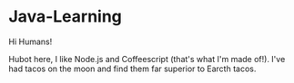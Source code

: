 # Java-Learning

Hi Humans!

Hubot here, I like Node.js and Coffeescript (that's what I'm made of!).
I've had tacos on the moon and find them far superior to Earcth tacos.

